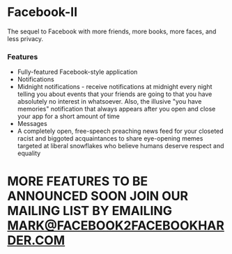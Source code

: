 # Facebook-II
The sequel to Facebook with more friends, more books, more faces, and less privacy.

### Features
- Fully-featured Facebook-style application
- Notifications
- Midnight notifications - receive notifications at midnight every night telling you about events that your friends are going to that you have absolutely no interest in whatsoever. Also, the illusive "you have memories" notification that always appears after you open and close your app for a short amount of time
- Messages
- A completely open, free-speech preaching news feed for your closeted racist and biggoted acquaintances to share eye-opening memes targeted at liberal snowflakes who believe humans deserve respect and equality


# MORE FEATURES TO BE ANNOUNCED SOON JOIN OUR MAILING LIST BY EMAILING MARK@FACEBOOK2FACEBOOKHARDER.COM
